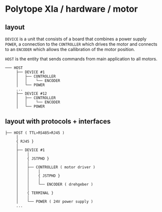 # Polytope XIa / hardware / motor

## layout

`DEVICE` is a unit that consists of a board that combines a power supply `POWER`, a connection to the `CONTROLLER` which drives the motor and connects to an `ENCODER` which allows the callibration of the motor position.

`HOST` is the entity that sends commands from main application to all motors.

```
─── HOST
     ├── DEVICE #1
     │   ├── CONTROLLER
     │   │    └── ENCODER
     │   └── POWER
     ...
     ├── DEVICE #12
     │   ├── CONTROLLER
     │   │    └── ENCODER
     │   └── POWER
```

## layout with protocols + interfaces

```
├── HOST ( TTL>RS485>RJ45 )
     │
     { RJ45 }
     │
     ├── DEVICE #1
     │    │
     │    { JSTPHD }
     │    │
     │    ├── CONTROLLER ( motor driver )
     │    │    │
     │    │    { JSTPHD }
     │    │    │
     │    │    └── ENCODER ( drehgeber )
     │    │
     │    { TERMINAL }
     │    │
     │    └── POWER ( 24V power supply )
     ...
```

